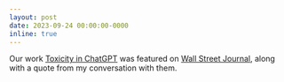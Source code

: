 ```yaml
---
layout: post
date: 2023-09-24 00:00:00-0000
inline: true
---
```


Our work <a href="https://arxiv.org/pdf/2304.05335.pdf">Toxicity in ChatGPT</a> was featured on <a href="https://www.wsj.com/tech/ai/meta-ai-chatbot-younger-users-dab6cb32?ns%253Dprod%252Faccounts-wsj">Wall Street Journal</a>, along with a quote from my conversation with them.